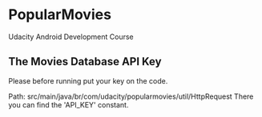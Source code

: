 # PopularMovies
Udacity Android Development Course

## The Movies Database API Key

Please before running put your key on the code.

Path: src/main/java/br/com/udacity/popularmovies/util/HttpRequest
There you can find the 'API_KEY' constant.

